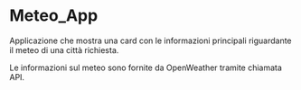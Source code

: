# Meteo_App
Applicazione che mostra una card con le informazioni principali riguardante il meteo di una città richiesta.

Le informazioni sul meteo sono fornite da OpenWeather tramite chiamata API.
